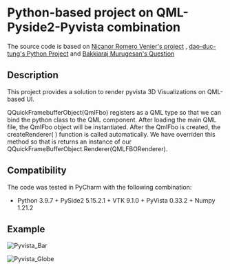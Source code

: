  # Python-based project on QML-Pyside2-Pyvista combination
 The source code is based on [Nicanor Romero Venier's project](https://github.com/nicanor-romero/QtVtk) ,
[dao-duc-tung's Python Project](https://github.com/dao-duc-tung/QtVTK-Py) and
[Bakkiaraj Murugesan's Question](https://stackoverflow.com/questions/68517058/can-not-get-pyvista-render-to-work-with-qt-qml-qquickframebufferobject)

## Description
This project provides a solution to render pyvista 3D Visualizations on QML-based UI.

QQuickFramebufferObject(QmlFbo) registers as a QML type so that we can bind the python class to the QML component.
After loading the main QML file, the QmlFbo object will be instantiated. 
After the QmlFbo is created, the createRenderer( ) function is called automatically.
We have overriden this method so that is returns an instance of our QQuickFrameBufferObject.Renderer(QMLFBORenderer).

## Compatibility

The code was tested in PyCharm with the following combination:
- Python 3.9.7 + PySide2 5.15.2.1 + VTK 9.1.0 + PyVista 0.33.2 + Numpy 1.21.2

## Example

![Pyvista_Bar](output/Pyvista_Bar.gif)

![Pyvista_Globe](output/Pyvista_Globe.gif)
